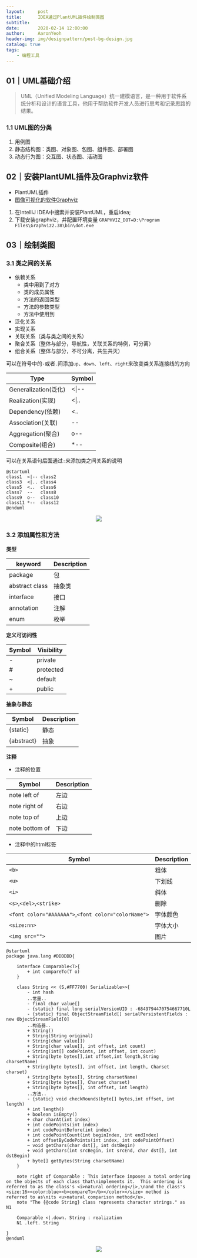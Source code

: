 ```yaml
---
layout:     post
title:      IDEA通过PlantUML插件绘制类图
subtitle:   
date:       2020-02-14 12:00:00
author:     AaronYeoh
header-img: img/designpattern/post-bg-design.jpg
catalog: true
tags:
    - 编程工具
---
```


## 01｜UML基础介绍

> UML（Unified Modeling Language）统一建模语言，是一种用于软件系统分析和设计的语言工具，他用于帮助软件开发人员进行思考和记录思路的结果。

### 1.1 UML图的分类

1. 用例图
2. 静态结构图：类图、对象图、包图、组件图、部署图
3. 动态行为图：交互图、状态图、活动图

## 02｜安装PlantUML插件及Graphviz软件

- PlantUML插件
- [图像可视化的软件Graphviz]( https://graphviz.gitlab.io/_pages/Download/Download_windows.html )

1. 在IntelliJ IDEA中搜索并安装PlantUML，重启idea;
2. 下载安装graphviz，并配置环境变量 `GRAPHVIZ_DOT=D:\Program Files\Graphviz2.38\bin\dot.exe`

## 03｜绘制类图

### 3.1 类之间的关系

- 依赖关系
  - 类中用到了对方
  - 类的成员属性
  - 方法的返回类型
  - 方法的参数类型
  - 方法中使用到
- 泛化关系
- 实现关系
- 关联关系（类与类之间的关系）
- 聚合关系（整体与部分，导航性，关联关系的特例，可分离）
- 组合关系（整体与部分，不可分离，共生共灭）

可以在符号中的`-`或者`.`间添加`up`、`down`、`left`、`right`来改变类关系连接线的方向

| Type                 | Symbol |
| -------------------- | ------ |
| Generalization(泛化) | <\|--  |
| Realization(实现)    | <\|..  |
| Dependency(依赖)     | <..    |
| Association(关联)    | --     |
| Aggregation(聚合)    | o--    |
| Composite(组合)      | *--    |

可以在关系语句后面通过`:`来添加类之间关系的说明

```puml
@startuml
class1  <|-- class2
class3  <|.. class4
class5  <..  class6
class7  --   class8
class9  o--  class10
class11 *--  class12
@enduml
```

<div align="center"><img src="https://raw.githubusercontent.com/LyricYang/LyricYang.github.io/master/img/designpattern/20200214-1.png"/></div>

### 3.2 添加属性和方法

**类型**

| keyword        | Description |
| -------------- | ----------- |
| package        | 包          |
| abstract class | 抽象类      |
| interface      | 接口        |
| annotation     | 注解        |
| enum           | 枚举        |

**定义可访问性**

| Symbol | Visibility |
| ------ | ---------- |
| -      | private    |
| #      | protected  |
| ~      | default    |
| +      | public     |

**抽象与静态**

| Symbol     | Description |
| ---------- | ----------- |
| {static}   | 静态        |
| {abstract} | 抽象        |

**注释**

- 注释的位置

| Symbol         | Description |
| -------------- | ----------- |
| note left of   | 左边        |
| note right of  | 右边        |
| note top of    | 上边        |
| note bottom of | 下边        |

- 注释中的html标签

| Symbol                                              | Description |
| --------------------------------------------------- | ----------- |
| `<b>`                                               | 粗体        |
| `<u>`                                               | 下划线      |
| `<i>`                                               | 斜体        |
| `<s>`,`<del>`,`<strike>`                            | 删除        |
| `<font color="#AAAAAA">`,`<font color="colorName">` | 字体颜色    |
| `<size:nn>`                                         | 字体大小    |
| `<img src="">`                                      | 图片        |

```puml
@startuml
package java.lang #DDDDDD{

    interface Comparable<T>{
        + int compareTo(T o)
    }

    class String << (S,#FF7700) Serializable>>{
        - int hash
        ..常量..
        - final char value[]
        - {static} final long serialVersionUID : -6849794470754667710L
        - {static} final ObjectStreamField[] serialPersistentFields : new ObjectStreamField[0]
        ..构造器..
        + String()
        + String(String original)
        + String(char value[])
        + String(char value[], int offset, int count)
        + String(int[] codePoints, int offset, int count)
        + String(byte bytes[],int offset,int length,String charsetName)
        + String(byte bytes[], int offset, int length, Charset charset)
        + String(byte bytes[], String charsetName)
        + String(byte bytes[], Charset charset)
        + String(byte bytes[], int offset, int length)
        ..方法..
        - {static} void checkRounds(byte[] bytes,int offset, int length)
        + int length()
        + boolean isEmpty()
        + char charAt(int index)
        + int codePoints(int index)
        + int codePointBefore(int index)
        + int codePointCount(int beginIndex, int endIndex)
        + int offsetByCodePoints(int index, int codePointOffset)
        ~ void getChars(char dst[], int dstBegin)
        + void getChars(int srcBegin, int srcEnd, char dst[], int dstBegin)
        + byte[] getBytes(String charsetName)
    }

    note right of Comparable : This interface imposes a total ordering on the objects of each class that\nimplements it.  This ordering is referred to as the class's <i>natural ordering</i>,\nand the class's <size:16><color:blue><b>compareTo</b></color></size> method is referred to as\nits <u>natural comparison method</u>.
    note "The {@code String} class represents character strings." as N1
    
    Comparable <|.down. String : realization
    N1 .left. String
    
}
@enduml
```

<div align="center"><img src="https://raw.githubusercontent.com/LyricYang/LyricYang.github.io/master/img/designpattern/20200214-2.png"/></div>
